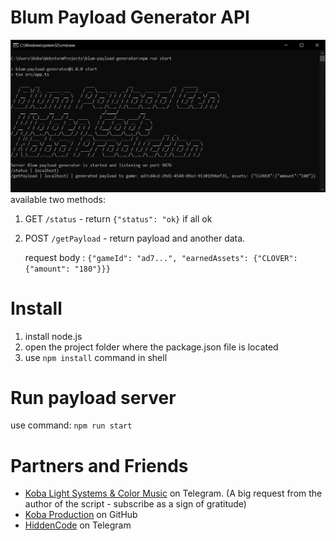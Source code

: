 # Blum Payload Generator API 

![work image](assets/img.png)
available two methods:
1. GET `/status` - return `{"status": "ok}` if all ok
2. POST `/getPayload` - return payload and another data. 
   
    request body : `{"gameId": "ad7...", "earnedAssets": {"CLOVER": {"amount": "180"}}}` 


# Install

1. install node.js
2. open the project folder where the package.json file is located
3. use `npm install` command in shell

# Run payload server

use command: `npm run start`

# Partners and Friends
- [Koba Light Systems & Color Music](https://t.me/koba_light_systems) on Telegram. 
(A big request from the author of the script - subscribe as a sign of gratitude)
- [Koba Production](https://github.com/KobaProduction) on GitHub
- [HiddenCode](https://t.me/hidden_coding) on Telegram